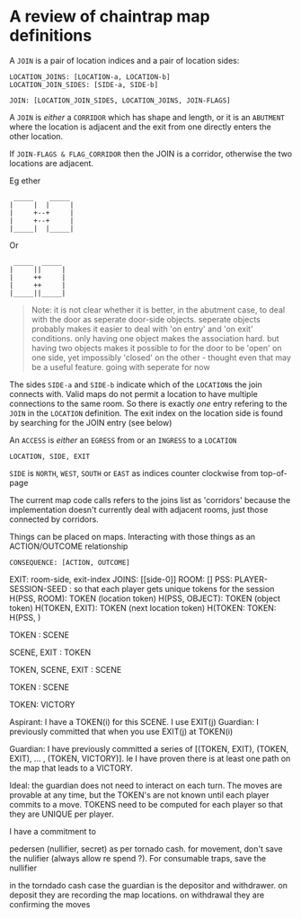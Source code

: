 # A review of chaintrap map definitions

A `JOIN` is a pair of location indices and a pair of location sides:

    LOCATION_JOINS: [LOCATION-a, LOCATION-b]
    LOCATION_JOIN_SIDES: [SIDE-a, SIDE-b]

    JOIN: [LOCATION_JOIN_SIDES, LOCATION_JOINS, JOIN-FLAGS]

A `JOIN` is _either_ a `CORRIDOR` which has shape and length, or it is an `ABUTMENT` where the location is adjacent and the exit from one directly enters the other location.

If `JOIN-FLAGS & FLAG_CORRIDOR` then the JOIN is a corridor, otherwise the two locations are adjacent.

Eg ether

     _____    _____
    |     |  |     |
    |     +--+     |
    |     +--+     |
    |_____|  |_____|

Or

     _____  _____
    |     ||     |
    |     ++     |
    |     ++     |
    |_____||_____|

> Note: it is not clear whether it is better, in the abutment case, to deal with the door as seperate door-side objects. seperate objects probably makes it easier to deal with 'on entry' and 'on exit' conditions. only having one object makes the association hard. but having two objects makes it possible to for the door to be 'open' on one side, yet impossibly 'closed' on the other - thought even that may be a useful feature. going with seperate for now

The sides `SIDE-a` and `SIDE-b` indicate which of the `LOCATION`s the join connects with. Valid maps do not permit a location to have multiple connections to the same room. So there is exactly _one_ entry refering to the `JOIN` in the `LOCATION` definition. The exit index on the location side is found by searching for the JOIN entry (see below)

An `ACCESS` is _either_ an `EGRESS` from or an `INGRESS` to a `LOCATION`

    LOCATION, SIDE, EXIT

`SIDE` is `NORTH`, `WEST`, `SOUTH` or `EAST` as indices counter clockwise from top-of-page

The current map code calls refers to the joins list as 'corridors' because the implementation doesn't currently deal with adjacent rooms, just those connected by corridors.

Things can be placed on maps. Interacting with those things as an ACTION/OUTCOME relationship

    CONSEQUENCE: [ACTION, OUTCOME]

EXIT: room-side, exit-index
JOINS: [[side-0]]
ROOM: []
PSS: PLAYER-SESSION-SEED : so that each player gets unique tokens for the session
H(PSS, ROOM): TOKEN (location token)
H(PSS, OBJECT): TOKEN (object token)
H(TOKEN, EXIT): TOKEN (next location token)
H(TOKEN:
TOKEN: H(PSS, )

TOKEN : SCENE

SCENE, EXIT : TOKEN

TOKEN, SCENE, EXIT : SCENE

TOKEN : SCENE

TOKEN: VICTORY

Aspirant: I have a TOKEN(i) for this SCENE. I use EXIT(j)
Guardian: I previously committed that when you use EXIT(j) at TOKEN(i)

Guardian: I have previously committed a series of [(TOKEN, EXIT), (TOKEN, EXIT), ... , (TOKEN, VICTORY)]. Ie I have proven there is at least one path on the map that leads to a VICTORY.

Ideal: the guardian does not need to interact on each turn. The moves are provable at any time, but the TOKEN's are not known until each player commits to a move. TOKENS need to be computed for each player so that they are UNIQUE per player.

I have a commitment to

pedersen (nullifier, secret) as per tornado cash. for movement, don't save the nulifier (always allow re spend ?). For consumable traps, save the nullifier

in the torndado cash case the guardian is the depositor and withdrawer. on deposit they are recording the map locations. on withdrawal they are confirming the moves

